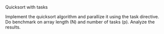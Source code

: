Quicksort with tasks

Implement the quicksort algorithm and parallize it using the task directive. Do benchmark on array length (N) and number of tasks (p). Analyze the results.
